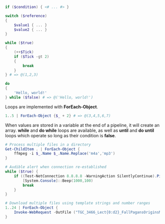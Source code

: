 ```powershell
if ($condition) { <# ... #> }

switch ($reference) 
{
    $value1 { ... }
    $value2 { ... }
}

while ($true) 
{
    (++$Tick)
    if ($Tick -gt 2) 
    { 
        break 
    } 
} # => @(1,2,3)

do 
{ 
    'Hello, world!' 
} while ($false) # => @('Hello, world!')
```

Loops are implemented with **ForEach-Object**.

```powershell
1..5 | ForEach-Object {$_ + 2} # => @(3,4,5,6,7)
```

When values are stored in a variable at the end of a pipeline, it will create an array. 
**while** and **do while** loops are available, as well as **until** and **do until** loops which operate so long as their condition is **false**.

```powershell title="Loop examples"
# Process multiple files in a directory
Get-ChildItem . | ForEach-Object { 
    ffmpeg -i $_.Name $_.Name.Replace('m4a','mp3') 
}

# Audible alert when connection re-established
while ($true) {
    if ((Test-NetConnection 8.8.8.8 -WarningAction SilentlyContinue).PingSucceeded -eq $true) {
        [System.Console]::Beep(1000,100)
        break
    }
}

# Download multiple files using template strings and number ranges
1..24 | ForEach-Object {
    Invoke-WebRequest -OutFile ("TGC_3466_Lect{0:d2}_FallPagansOriginsMedievalChristianity.m4v" -f $_) ("https://securedownloads.teach12.com/anon.eastbaymedia-drm/courses/3466/m4v/TGC_3466_Lect{0:d2}_FallPagansOriginsMedievalChristianity.m4v?userid=$USERID&orderid=$ORDERID&courseid=$COURSEID&FName=TGC_3466_Lect{0:d2}_FallPagansOriginsMedievalChristianity" -f $_)
}
```